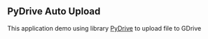 ## PyDrive Auto Upload
This application demo using library [PyDrive](https://pythonhosted.org/PyDrive/) to upload file to GDrive
